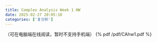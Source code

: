 ```yaml
---
title: Complex Analysis Week 1 HW
date: 2025-02-27 20:05:18
categories: ['复分析']
---
```

（可在电脑端在线阅读，暂时不支持手机端）
{% pdf /pdf/CAhw1.pdf %}